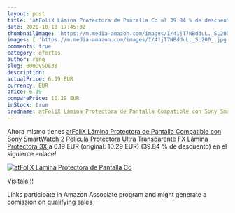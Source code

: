 ```yaml
---
layout: post
title: 'atFoliX Lámina Protectora de Pantalla Co al 39.84 % de descuento'
date: 2020-10-18 17:45:32
thumbnailImage: 'https://m.media-amazon.com/images/I/41jT7NBdduL._SL200_.jpg'
images: [ 'https://m.media-amazon.com/images/I/41jT7NBdduL._SL200_.jpg' ]
comments: true
category: ofertas
author: ring
slug: B00DVSDE38
description:
actualPrice: 6.19 EUR
currency: EUR
price: 6.19
comparePrice: 10.29 EUR
inStock: true
prodname: atFoliX Lámina Protectora de Pantalla Compatible con Sony SmartWatch 2 Película Protectora  Ultra Transparente FX Lámina Protectora  3X 
---
```


Ahora mismo tienes [atFoliX Lámina Protectora de Pantalla Compatible con Sony SmartWatch 2 Película Protectora  Ultra Transparente FX Lámina Protectora  3X ](https://www.amazon.es/dp/B00DVSDE38/?tag=tolees-21) a 6.19 EUR (original: 10.29 EUR) (39.84 %  de descuento) en el siguiente enlace!

[![atFoliX Lámina Protectora de Pantalla Co](https://m.media-amazon.com/images/I/41jT7NBdduL._SL200_.jpg)](https://www.amazon.es/dp/B00DVSDE38/?tag=tolees-21)

[Visítala!!!](https://www.amazon.es/dp/B00DVSDE38/?tag=tolees-21)

Links participate in Amazon Associate program and might generate a comission on qualifying sales
